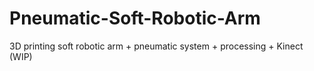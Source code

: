 # Pneumatic-Soft-Robotic-Arm
3D printing soft robotic arm + pneumatic system + processing + Kinect (WIP)
